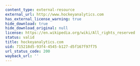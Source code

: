 ```yaml
---
content_type: external-resource
external_url: http://www.hockeyanalytics.com
has_external_license_warning: true
hide_download: true
hide_download_original: null
license: https://en.wikipedia.org/wiki/All_rights_reserved
status: valid
title: hockeyanalytics.com
uid: 715218d5-93f4-4545-b127-d5f167f97f75
url_status_code: 200
wayback_url: ''
---
```


